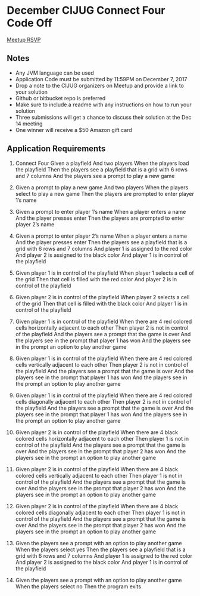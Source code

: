 # December CIJUG Connect Four Code Off
[Meetup RSVP](https://www.meetup.com/central-iowa-java-users-group/events/245203632/)
## Notes
* Any JVM language can be used
* Application Code must be submitted by 11:59PM on December 7, 2017
 * Drop a note to the CIJUG organizers on Meetup and provide a link to your solution
 * Github or bitbucket repo is preferred
 * Make sure to include a readme with any instructions on how to run your solution
* Three submissions will get a chance to discuss their solution at the Dec 14 meeting
* One winner will receive a $50 Amazon gift card

## Application Requirements
1. Connect Four
Given a playfield
And two players
When the players load the playfield
Then the players see a playfield that is a grid with 6 rows and 7 columns
And the players see a prompt to play a new game

1. Given a prompt to play a new game
And two players
When the players select to play a new game
Then the players are prompted to enter player 1’s name

1. Given a prompt to enter player 1’s name
When a player enters a name
And the player presses enter
Then the players are prompted to enter player 2’s name

1. Given a prompt to enter player 2’s name
When a player enters a name
And the player presses enter
Then the players see a playfield that is a grid with 6 rows and 7 columns
And player 1 is assigned to the red color
And player 2 is assigned to the black color
And player 1 is in control of the playfield

1. Given player 1 is in control of the playfield
When player 1 selects a cell of the grid
Then that cell is filled with the red color
And player 2 is in control of the playfield

1. Given player 2 is in control of the playfield
When player 2 selects a cell of the grid
Then that cell is filled with the black color
And player 1 is in control of the playfield

1. Given player 1 is in control of the playfield
When there are 4 red colored cells horizontally adjacent to each other
Then player 2 is not in control of the playfield
And the players see a prompt that the game is over
And the players see in the prompt that player 1 has won
And the players see in the prompt an option to play another game

1. Given player 1 is in control of the playfield
When there are 4 red colored cells vertically adjacent to each other
Then player 2 is not in control of the playfield
And the players see a prompt that the game is over
And the players see in the prompt that player 1 has won
And the players see in the prompt an option to play another game

1. Given player 1 is in control of the playfield
When there are 4 red colored cells diagonally adjacent to each other
Then player 2 is not in control of the playfield
And the players see a prompt that the game is over
And the players see in the prompt that player 1 has won
And the players see in the prompt an option to play another game

1. Given player 2 is in control of the playfield
When there are 4 black colored cells horizontally adjacent to each other
Then player 1 is not in control of the playfield
And the players see a prompt that the game is over
And the players see in the prompt that player 2 has won
And the players see in the prompt an option to play another game

1. Given player 2 is in control of the playfield
When there are 4 black colored cells vertically adjacent to each other
Then player 1 is not in control of the playfield
And the players see a prompt that the game is over
And the players see in the prompt that player 2 has won
And the players see in the prompt an option to play another game

1. Given player 2 is in control of the playfield
When there are 4 black colored cells diagonally adjacent to each other
Then player 1 is not in control of the playfield
And the players see a prompt that the game is over
And the players see in the prompt that player 2 has won
And the players see in the prompt an option to play another game

1. Given the players see a prompt with an option to play another game
When the players select yes
Then the players see a playfield that is a grid with 6 rows and 7 columns
And player 1 is assigned to the red color
And player 2 is assigned to the black color
And player 1 is in control of the playfield

1. Given the players see a prompt with an option to play another game
When the players select no
Then the program exits
